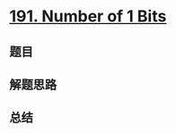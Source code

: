 # [191. Number of 1 Bits](https://leetcode.com/problems/number-of-1-bits/)

## 题目


## 解题思路


## 总结



